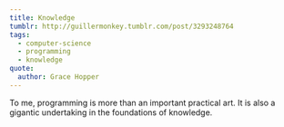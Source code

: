 ```yaml
---
title: Knowledge
tumblr: http://guillermonkey.tumblr.com/post/3293248764
tags:
  - computer-science
  - programming
  - knowledge
quote:
  author: Grace Hopper
---
```


To me, programming is more than an important practical art. It is also a gigantic undertaking in the foundations of knowledge.
